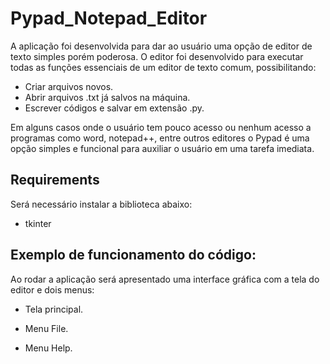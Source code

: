 # Pypad_Notepad_Editor
 A aplicação foi desenvolvida para dar ao usuário uma opção de editor de texto simples porém poderosa. 
 O editor foi desenvolvido para executar todas as funções essenciais de um editor de texto comum, possibilitando:

* Criar arquivos novos.
* Abrir arquivos .txt já salvos na máquina.
* Escrever códigos e salvar em extensão .py.

Em alguns casos onde o usuário tem pouco acesso ou nenhum acesso a programas como word, notepad++, entre outros editores o Pypad é uma opção simples e funcional para auxiliar o usuário em uma tarefa imediata.
  
## Requirements
Será necessário instalar a biblioteca abaixo:
* tkinter

## Exemplo de funcionamento do código:
Ao rodar a aplicação será apresentado uma interface gráfica com a tela do editor e dois menus:

* Tela principal.


* Menu File.


* Menu Help.



